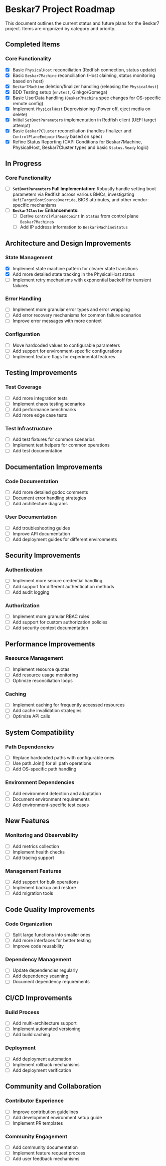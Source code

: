 # Beskar7 Project Roadmap

This document outlines the current status and future plans for the Beskar7 project. Items are organized by category and priority.

## Completed Items

### Core Functionality
- [x] Basic `PhysicalHost` reconciliation (Redfish connection, status update)
- [x] Basic `Beskar7Machine` reconciliation (Host claiming, status monitoring based on host)
- [x] `Beskar7Machine` deletion/finalizer handling (releasing the `PhysicalHost`)
- [x] BDD Testing setup (`envtest`, Ginkgo/Gomega)
- [x] Basic UserData handling (`Beskar7Machine` spec changes for OS-specific remote config)
- [x] Implement `PhysicalHost` Deprovisioning (Power off, eject media on delete)
- [x] Initial `SetBootParameters` implementation in Redfish client (UEFI target attempt)
- [x] Basic `Beskar7Cluster` reconciliation (handles finalizer and `ControlPlaneEndpointReady` based on spec)
- [x] Refine Status Reporting (CAPI Conditions for Beskar7Machine, PhysicalHost, Beskar7Cluster types and basic `Status.Ready` logic)

## In Progress

### Core Functionality
- [ ] **`SetBootParameters` Full Implementation:** Robustly handle setting boot parameters via Redfish across various BMCs, investigating `UefiTargetBootSourceOverride`, BIOS attributes, and other vendor-specific mechanisms
- [ ] **`Beskar7Cluster` Enhancements:**
  - [ ] Derive `ControlPlaneEndpoint` in `Status` from control plane `Beskar7Machine`s
  - [ ] Add IP address information to `Beskar7MachineStatus`

## Architecture and Design Improvements

### State Management
- [x] Implement state machine pattern for clearer state transitions
- [x] Add more detailed state tracking in the PhysicalHost status
- [ ] Implement retry mechanisms with exponential backoff for transient failures

### Error Handling
- [ ] Implement more granular error types and error wrapping
- [ ] Add error recovery mechanisms for common failure scenarios
- [ ] Improve error messages with more context

### Configuration
- [ ] Move hardcoded values to configurable parameters
- [ ] Add support for environment-specific configurations
- [ ] Implement feature flags for experimental features

## Testing Improvements

### Test Coverage
- [ ] Add more integration tests
- [ ] Implement chaos testing scenarios
- [ ] Add performance benchmarks
- [ ] Add more edge case tests

### Test Infrastructure
- [ ] Add test fixtures for common scenarios
- [ ] Implement test helpers for common operations
- [ ] Add test documentation

## Documentation Improvements

### Code Documentation
- [ ] Add more detailed godoc comments
- [ ] Document error handling strategies
- [ ] Add architecture diagrams

### User Documentation
- [ ] Add troubleshooting guides
- [ ] Improve API documentation
- [ ] Add deployment guides for different environments

## Security Improvements

### Authentication
- [ ] Implement more secure credential handling
- [ ] Add support for different authentication methods
- [ ] Add audit logging

### Authorization
- [ ] Implement more granular RBAC rules
- [ ] Add support for custom authorization policies
- [ ] Add security context documentation

## Performance Improvements

### Resource Management
- [ ] Implement resource quotas
- [ ] Add resource usage monitoring
- [ ] Optimize reconciliation loops

### Caching
- [ ] Implement caching for frequently accessed resources
- [ ] Add cache invalidation strategies
- [ ] Optimize API calls

## System Compatibility

### Path Dependencies
- [ ] Replace hardcoded paths with configurable ones
- [ ] Use path.Join() for all path operations
- [ ] Add OS-specific path handling

### Environment Dependencies
- [ ] Add environment detection and adaptation
- [ ] Document environment requirements
- [ ] Add environment-specific test cases

## New Features

### Monitoring and Observability
- [ ] Add metrics collection
- [ ] Implement health checks
- [ ] Add tracing support

### Management Features
- [ ] Add support for bulk operations
- [ ] Implement backup and restore
- [ ] Add migration tools

## Code Quality Improvements

### Code Organization
- [ ] Split large functions into smaller ones
- [ ] Add more interfaces for better testing
- [ ] Improve code reusability

### Dependency Management
- [ ] Update dependencies regularly
- [ ] Add dependency scanning
- [ ] Document dependency requirements

## CI/CD Improvements

### Build Process
- [ ] Add multi-architecture support
- [ ] Implement automated versioning
- [ ] Add build caching

### Deployment
- [ ] Add deployment automation
- [ ] Implement rollback mechanisms
- [ ] Add deployment verification

## Community and Collaboration

### Contributor Experience
- [ ] Improve contribution guidelines
- [ ] Add development environment setup guide
- [ ] Implement PR templates

### Community Engagement
- [ ] Add community documentation
- [ ] Implement feature request process
- [ ] Add user feedback mechanisms 
